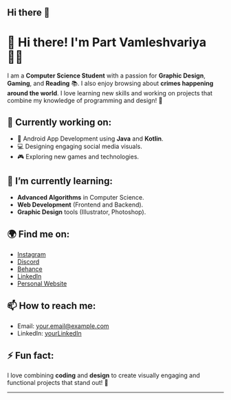 ## Hi there 👋

<!--
**parthvv2005/parthvv2005** is a ✨ _special_ ✨ repository because its `README.md` (this file) appears on your GitHub profile.

Here are some ideas to get you started:

- 🔭 I’m currently working on ...
- 🌱 I’m currently learning ...
- 👯 I’m looking to collaborate on ...
- 🤔 I’m looking for help with ...
- 💬 Ask me about ...
- 📫 How to reach me: ...
- 😄 Pronouns: ...
- ⚡ Fun fact: ...
-->
# 👋 Hi there! I'm **Part Vamleshvariya** 👨‍💻

I am a **Computer Science Student** with a passion for **Graphic Design**, **Gaming**, and **Reading** 📚. I also enjoy browsing about **crimes happening around the world**. I love learning new skills and working on projects that combine my knowledge of programming and design! 🌱

## 🔭 Currently working on:
- 📱 Android App Development using **Java** and **Kotlin**.
- 💻 Designing engaging social media visuals.
- 🎮 Exploring new games and technologies.

## 🌱 I’m currently learning:
- **Advanced Algorithms** in Computer Science.
- **Web Development** (Frontend and Backend).
- **Graphic Design** tools (Illustrator, Photoshop).

## 🌍 Find me on:
- [Instagram](https://www.instagram.com/yourusername)
- [Discord](https://discord.com/users/yourusername)
- [Behance](https://www.behance.net/yourusername)
- [LinkedIn](https://www.linkedin.com/in/yourusername)
- [Personal Website](https://www.yourwebsite.com)

## 📫 How to reach me:
- Email: [your.email@example.com](parthvv2005@example.com)
- LinkedIn: [yourLinkedIn]([https://www.linkedin.com/in/yourusername](https://www.linkedin.com/in/parth-vamleshvariya-544aab269/))

## ⚡ Fun fact:
I love combining **coding** and **design** to create visually engaging and functional projects that stand out! 🚀

---


